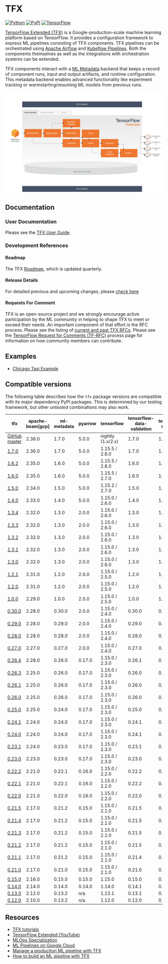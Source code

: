<!-- See: www.tensorflow.org/tfx/ -->

# TFX

[![Python](https://img.shields.io/badge/python%20-3.7%7C3.8%7C3.9-blue)](https://github.com/tensorflow/tfx)
[![PyPI](https://badge.fury.io/py/tfx.svg)](https://badge.fury.io/py/tfx)
[![TensorFlow](https://img.shields.io/badge/TensorFow-page-orange)](https://www.tensorflow.org/tfx)

[TensorFlow Extended (TFX)](https://tensorflow.org/tfx) is a
Google-production-scale machine learning platform based on TensorFlow. It
provides a configuration framework to express ML pipelines consisting of TFX
components. TFX pipelines can be orchestrated using
[Apache Airflow](https://airflow.apache.org/) and
[Kubeflow Pipelines](https://www.kubeflow.org/). Both the components themselves
as well as the integrations with orchestration systems can be extended.

TFX components interact with a
[ML Metadata](https://github.com/google/ml-metadata) backend that keeps a record
of component runs, input and output artifacts, and runtime configuration. This
metadata backend enables advanced functionality like experiment tracking or
warmstarting/resuming ML models from previous runs.

![TFX Components](https://raw.githubusercontent.com/tensorflow/tfx/master/docs/guide/images/prog_fin.png)

## Documentation

### User Documentation

Please see the
[TFX User Guide](https://github.com/tensorflow/tfx/blob/master/docs/guide/index.md).

### Development References

#### Roadmap

The TFX [Roadmap](https://github.com/tensorflow/tfx/blob/master/ROADMAP.md),
which is updated quarterly.

#### Release Details

For detailed previous and upcoming changes, please
[check here](https://github.com/tensorflow/tfx/blob/master/RELEASE.md)

#### Requests For Comment

TFX is an open-source project and we strongly encourage active participation
by the ML community in helping to shape TFX to meet or exceed their needs. An
important component of that effort is the RFC process.  Please see the listing
of [current and past TFX RFCs](RFCs.md). Please see the
[TensorFlow Request for Comments (TF-RFC)](https://github.com/tensorflow/community/blob/master/governance/TF-RFCs.md)
process page for information on how community members can contribute.

## Examples

*   [Chicago Taxi Example](https://github.com/tensorflow/tfx/tree/master/tfx/examples/chicago_taxi_pipeline)

## Compatible versions

The following table describes how the `tfx` package versions are compatible with
its major dependency PyPI packages. This is determined by our testing framework,
but other *untested* combinations may also work.

tfx                                                                       | apache-beam[gcp] | ml-metadata | pyarrow | tensorflow        | tensorflow-data-validation | tensorflow-metadata | tensorflow-model-analysis | tensorflow-serving-api | tensorflow-transform | tfx-bsl
------------------------------------------------------------------------- | ---------------- | ----------- | ------- | ----------------- | -------------------------- | ------------------- | ------------------------- | ---------------------- | -------------------- | -------
[GitHub master](https://github.com/tensorflow/tfx/blob/master/RELEASE.md) | 2.36.0           | 1.7.0       | 5.0.0   | nightly (1.x/2.x) | 1.7.0                      | 1.7.0               | 0.38.0                    | 2.8.0                  | 1.7.0                | 1.7.0
[1.7.0](https://github.com/tensorflow/tfx/blob/v1.7.0/RELEASE.md)         | 2.36.0           | 1.7.0       | 5.0.0   | 1.15.5 / 2.8.0    | 1.7.0                      | 1.7.0               | 0.38.0                    | 2.8.0                  | 1.7.0                | 1.7.0
[1.6.2](https://github.com/tensorflow/tfx/blob/v1.6.2/RELEASE.md)         | 2.35.0           | 1.6.0       | 5.0.0   | 1.15.5 / 2.8.0    | 1.6.0                      | 1.6.0               | 0.37.0                    | 2.7.0                  | 1.6.0                | 1.6.0
[1.6.0](https://github.com/tensorflow/tfx/blob/v1.6.0/RELEASE.md)         | 2.35.0           | 1.6.0       | 5.0.0   | 1.15.5 / 2.7.0    | 1.6.0                      | 1.6.0               | 0.37.0                    | 2.7.0                  | 1.6.0                | 1.6.0
[1.5.0](https://github.com/tensorflow/tfx/blob/v1.5.0/RELEASE.md)         | 2.34.0           | 1.5.0       | 5.0.0   | 1.15.2 / 2.7.0    | 1.5.0                      | 1.5.0               | 0.36.0                    | 2.7.0                  | 1.5.0                | 1.5.0
[1.4.0](https://github.com/tensorflow/tfx/blob/v1.4.0/RELEASE.md)         | 2.33.0           | 1.4.0       | 5.0.0   | 1.15.0 / 2.6.0    | 1.4.0                      | 1.4.0               | 0.35.0                    | 2.6.0                  | 1.4.0                | 1.4.0
[1.3.4](https://github.com/tensorflow/tfx/blob/v1.3.4/RELEASE.md)         | 2.32.0           | 1.3.0       | 2.0.0   | 1.15.0 / 2.6.0    | 1.3.0                      | 1.2.0               | 0.34.1                    | 2.6.0                  | 1.3.0                | 1.3.0
[1.3.3](https://github.com/tensorflow/tfx/blob/v1.3.3/RELEASE.md)         | 2.32.0           | 1.3.0       | 2.0.0   | 1.15.0 / 2.6.0    | 1.3.0                      | 1.2.0               | 0.34.1                    | 2.6.0                  | 1.3.0                | 1.3.0
[1.3.2](https://github.com/tensorflow/tfx/blob/v1.3.2/RELEASE.md)         | 2.32.0           | 1.3.0       | 2.0.0   | 1.15.0 / 2.6.0    | 1.3.0                      | 1.2.0               | 0.34.1                    | 2.6.0                  | 1.3.0                | 1.3.0
[1.3.1](https://github.com/tensorflow/tfx/blob/v1.3.1/RELEASE.md)         | 2.32.0           | 1.3.0       | 2.0.0   | 1.15.0 / 2.6.0    | 1.3.0                      | 1.2.0               | 0.34.1                    | 2.6.0                  | 1.3.0                | 1.3.0
[1.3.0](https://github.com/tensorflow/tfx/blob/v1.3.0/RELEASE.md)         | 2.32.0           | 1.3.0       | 2.0.0   | 1.15.0 / 2.6.0    | 1.3.0                      | 1.2.0               | 0.34.1                    | 2.6.0                  | 1.3.0                | 1.3.0
[1.2.1](https://github.com/tensorflow/tfx/blob/v1.2.1/RELEASE.md)         | 2.31.0           | 1.2.0       | 2.0.0   | 1.15.0 / 2.5.0    | 1.2.0                      | 1.2.0               | 0.33.0                    | 2.5.1                  | 1.2.0                | 1.2.0
[1.2.0](https://github.com/tensorflow/tfx/blob/v1.2.0/RELEASE.md)         | 2.31.0           | 1.2.0       | 2.0.0   | 1.15.0 / 2.5.0    | 1.2.0                      | 1.2.0               | 0.33.0                    | 2.5.1                  | 1.2.0                | 1.2.0
[1.0.0](https://github.com/tensorflow/tfx/blob/v1.0.0/RELEASE.md)         | 2.29.0           | 1.0.0       | 2.0.0   | 1.15.0 / 2.5.0    | 1.0.0                      | 1.0.0               | 0.31.0                    | 2.5.1                  | 1.0.0                | 1.0.0
[0.30.0](https://github.com/tensorflow/tfx/blob/v0.30.0/RELEASE.md)       | 2.28.0           | 0.30.0      | 2.0.0   | 1.15.0 / 2.4.0    | 0.30.0                     | 0.30.0              | 0.30.0                    | 2.4.0                  | 0.30.0               | 0.30.0
[0.29.0](https://github.com/tensorflow/tfx/blob/v0.29.0/RELEASE.md)       | 2.28.0           | 0.29.0      | 2.0.0   | 1.15.0 / 2.4.0    | 0.29.0                     | 0.29.0              | 0.29.0                    | 2.4.0                  | 0.29.0               | 0.29.0
[0.28.0](https://github.com/tensorflow/tfx/blob/v0.28.0/RELEASE.md)       | 2.28.0           | 0.28.0      | 2.0.0   | 1.15.0 / 2.4.0    | 0.28.0                     | 0.28.0              | 0.28.0                    | 2.4.0                  | 0.28.0               | 0.28.1
[0.27.0](https://github.com/tensorflow/tfx/blob/v0.27.0/RELEASE.md)       | 2.27.0           | 0.27.0      | 2.0.0   | 1.15.0 / 2.4.0    | 0.27.0                     | 0.27.0              | 0.27.0                    | 2.4.0                  | 0.27.0               | 0.27.0
[0.26.4](https://github.com/tensorflow/tfx/blob/v0.26.4/RELEASE.md)       | 2.28.0           | 0.26.0      | 0.17.0  | 1.15.0 / 2.3.0    | 0.26.1                     | 0.26.0              | 0.26.0                    | 2.3.0                  | 0.26.0               | 0.26.0
[0.26.3](https://github.com/tensorflow/tfx/blob/v0.26.3/RELEASE.md)       | 2.25.0           | 0.26.0      | 0.17.0  | 1.15.0 / 2.3.0    | 0.26.0                     | 0.26.0              | 0.26.0                    | 2.3.0                  | 0.26.0               | 0.26.0
[0.26.1](https://github.com/tensorflow/tfx/blob/v0.26.1/RELEASE.md)       | 2.25.0           | 0.26.0      | 0.17.0  | 1.15.0 / 2.3.0    | 0.26.0                     | 0.26.0              | 0.26.0                    | 2.3.0                  | 0.26.0               | 0.26.0
[0.26.0](https://github.com/tensorflow/tfx/blob/v0.26.0/RELEASE.md)       | 2.25.0           | 0.26.0      | 0.17.0  | 1.15.0 / 2.3.0    | 0.26.0                     | 0.26.0              | 0.26.0                    | 2.3.0                  | 0.26.0               | 0.26.0
[0.25.0](https://github.com/tensorflow/tfx/blob/v0.25.0/RELEASE.md)       | 2.25.0           | 0.24.0      | 0.17.0  | 1.15.0 / 2.3.0    | 0.25.0                     | 0.25.0              | 0.25.0                    | 2.3.0                  | 0.25.0               | 0.25.0
[0.24.1](https://github.com/tensorflow/tfx/blob/v0.24.1/RELEASE.md)       | 2.24.0           | 0.24.0      | 0.17.0  | 1.15.0 / 2.3.0    | 0.24.1                     | 0.24.0              | 0.24.3                    | 2.3.0                  | 0.24.1               | 0.24.1
[0.24.0](https://github.com/tensorflow/tfx/blob/v0.24.0/RELEASE.md)       | 2.24.0           | 0.24.0      | 0.17.0  | 1.15.0 / 2.3.0    | 0.24.1                     | 0.24.0              | 0.24.3                    | 2.3.0                  | 0.24.1               | 0.24.1
[0.23.1](https://github.com/tensorflow/tfx/blob/v0.23.1/RELEASE.md)       | 2.24.0           | 0.23.0      | 0.17.0  | 1.15.0 / 2.3.0    | 0.23.1                     | 0.23.0              | 0.23.0                    | 2.3.0                  | 0.23.0               | 0.23.0
[0.23.0](https://github.com/tensorflow/tfx/blob/v0.23.0/RELEASE.md)       | 2.23.0           | 0.23.0      | 0.17.0  | 1.15.0 / 2.3.0    | 0.23.0                     | 0.23.0              | 0.23.0                    | 2.3.0                  | 0.23.0               | 0.23.0
[0.22.2](https://github.com/tensorflow/tfx/blob/v0.22.2/RELEASE.md)       | 2.21.0           | 0.22.1      | 0.16.0  | 1.15.0 / 2.2.0    | 0.22.2                     | 0.22.2              | 0.22.2                    | 2.2.0                  | 0.22.0               | 0.22.1
[0.22.1](https://github.com/tensorflow/tfx/blob/v0.22.1/RELEASE.md)       | 2.21.0           | 0.22.1      | 0.16.0  | 1.15.0 / 2.2.0    | 0.22.2                     | 0.22.2              | 0.22.2                    | 2.2.0                  | 0.22.0               | 0.22.1
[0.22.0](https://github.com/tensorflow/tfx/blob/v0.22.0/RELEASE.md)       | 2.21.0           | 0.22.0      | 0.16.0  | 1.15.0 / 2.2.0    | 0.22.0                     | 0.22.0              | 0.22.1                    | 2.2.0                  | 0.22.0               | 0.22.0
[0.21.5](https://github.com/tensorflow/tfx/blob/v0.21.5/RELEASE.md)       | 2.17.0           | 0.21.2      | 0.15.0  | 1.15.0 / 2.1.0    | 0.21.5                     | 0.21.1              | 0.21.5                    | 2.1.0                  | 0.21.2               | 0.21.4
[0.21.4](https://github.com/tensorflow/tfx/blob/v0.21.4/RELEASE.md)       | 2.17.0           | 0.21.2      | 0.15.0  | 1.15.0 / 2.1.0    | 0.21.5                     | 0.21.1              | 0.21.5                    | 2.1.0                  | 0.21.2               | 0.21.4
[0.21.3](https://github.com/tensorflow/tfx/blob/v0.21.3/RELEASE.md)       | 2.17.0           | 0.21.2      | 0.15.0  | 1.15.0 / 2.1.0    | 0.21.5                     | 0.21.1              | 0.21.5                    | 2.1.0                  | 0.21.2               | 0.21.4
[0.21.2](https://github.com/tensorflow/tfx/blob/v0.21.2/RELEASE.md)       | 2.17.0           | 0.21.2      | 0.15.0  | 1.15.0 / 2.1.0    | 0.21.5                     | 0.21.1              | 0.21.5                    | 2.1.0                  | 0.21.2               | 0.21.4
[0.21.1](https://github.com/tensorflow/tfx/blob/0.21.1/RELEASE.md)        | 2.17.0           | 0.21.2      | 0.15.0  | 1.15.0 / 2.1.0    | 0.21.4                     | 0.21.1              | 0.21.4                    | 2.1.0                  | 0.21.2               | 0.21.3
[0.21.0](https://github.com/tensorflow/tfx/blob/0.21.0/RELEASE.md)        | 2.17.0           | 0.21.0      | 0.15.0  | 1.15.0 / 2.1.0    | 0.21.0                     | 0.21.0              | 0.21.1                    | 2.1.0                  | 0.21.0               | 0.21.0
[0.15.0](https://github.com/tensorflow/tfx/blob/0.15.0/RELEASE.md)        | 2.16.0           | 0.15.0      | 0.15.0  | 1.15.0            | 0.15.0                     | 0.15.0              | 0.15.2                    | 1.15.0                 | 0.15.0               | 0.15.1
[0.14.0](https://github.com/tensorflow/tfx/blob/0.14.0/RELEASE.md)        | 2.14.0           | 0.14.0      | 0.14.0  | 1.14.0            | 0.14.1                     | 0.14.0              | 0.14.0                    | 1.14.0                 | 0.14.0               | n/a
[0.13.0](https://github.com/tensorflow/tfx/blob/0.13.0/RELEASE.md)        | 2.12.0           | 0.13.2      | n/a     | 1.13.1            | 0.13.1                     | 0.13.0              | 0.13.2                    | 1.13.0                 | 0.13.0               | n/a
[0.12.0](https://github.com/tensorflow/tfx/blob/0.12.0/RELEASE.md)        | 2.10.0           | 0.13.2      | n/a     | 1.12.0            | 0.12.0                     | 0.12.1              | 0.12.1                    | 1.12.0                 | 0.12.0               | n/a

## Resources

*   [TFX tutorials ](https://www.tensorflow.org/tfx/tutorials)
*   [TensorFlow Extended (YouTube)](https://www.youtube.com/playlist?list=PLQY2H8rRoyvxR15n04JiW0ezF5HQRs_8F)
*   [ MLOps Specialization ](https://www.coursera.org/specializations/machine-learning-engineering-for-production-mlops)
*   [ML Pipelines on Google Cloud](https://www.coursera.org/learn/ml-pipelines-google-cloud?specialization=preparing-for-google-cloud-machine-learning-engineer-professional-certificate)
*   [Manage a production ML pipeline with TFX](https://www.youtube.com/watch?v=QQ13-Tkrbls)
*   [How to build an ML pipeline with TFX](https://www.youtube.com/watch?v=17l3VR2MIeg)
